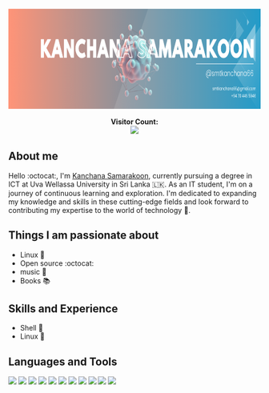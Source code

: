 <p align="center"> 
    <img src="https://raw.githubusercontent.com/kanchana66/kanchana66/main/resources/newbanner.png" alt="banner" width="1000" height="200"/>
</p>

<!--  OOOOOOOOOOld bannner v1

<p align="center"> 
    <img src="https://raw.githubusercontent.com/kanchana66/kanchana66/main/resources/banner5.3t.gif" alt="banner" width="1000" height="2"/>
</p>

<p align="center">
    <img src="https://raw.githubusercontent.com/kanchana66/kanchana66/main/resources/banner5.3.gif" alt="banner" width="1000" height="100"/> 
</p>


<p align="center"> 
    <img src="https://raw.githubusercontent.com/kanchana66/kanchana66/main/resources/banner5.3b.gif" alt="banner" width="1000" height="2"/>
</p> -->

<p align="center"> 
    <b> Visitor Count: </b> <br>
    <img src="https://profile-counter.glitch.me/kanchana66/count.svg" /> 
</p>

<!--  OOOOOOOOOOld bannner v1

<p align="center"> 
    <img src="https://raw.githubusercontent.com/kanchana66/kanchana66/main/resources/banner5.3b.gif" alt="banner" width="1000" height="2"/>
</p>
-->

## About me 

Hello :octocat:, I'm <a href="https://smtkanchana66.github.io/">Kanchana Samarakoon</a>, currently pursuing a degree in ICT at Uva Wellassa University in Sri Lanka 🇱🇰. As an IT student, I'm on a journey of continuous learning and exploration. I'm dedicated to expanding my knowledge and skills in these cutting-edge fields and look forward to contributing my expertise to the world of technology :ghost:. 

## Things I am passionate about

- Linux :space_invader:
- Open source :octocat:
- music :musical_keyboard:
- Books :books:

## Skills and Experience

-  Shell 📱
-  Linux :penguin:


<!-- <p align="left">
    <img  src="https://github.com/kanchana66/kanchana66/blob/main/other.gif/sk1.png" alt="Linux" width="30" height="30"/>
    <img  src="https://github.com/kanchana66/kanchana66/blob/main/other.gif/sk2.png" alt="Gnome" width="30" height="30"/>
    <img  src="https://github.com/kanchana66/kanchana66/blob/main/other.gif/sk3.png" alt="Kali" width="30" height="30"/>
    <img  src="https://github.com/kanchana66/kanchana66/blob/main/other.gif/sk4.png" alt="debian" width="30" height="30"/>
    <img  src="https://github.com/kanchana66/kanchana66/blob/main/other.gif/logoc.gif" alt="debian" width="30" height="30"/>
</p> -->


<!--
<p align="center">
<img  src="https://github.com/kanchana66/kanchana66/blob/main/other.gif/go4.gif" alt="Endbanner" width="50" height="50">
</p>


<!-- <hr />

[![Ashutosh's github activity graph](https://github-readme-activity-graph.vercel.app/graph?username=kanchana66&bg_color=0d1117&color=878787&line=4c8ed9&point=878787&area=true&hide_border=true)](https://github.com/ashutosh00710/github-readme-activity-graph)
-->
<!-- <img src="https://tryhackme-badges.s3.amazonaws.com/CyberW1zard.png" alt="TryHackMe"> -->

<!-- <a href="https://smtkanchana66.github.io/">Check out my portfolio</b></a> -->
## Languages and Tools
<img src="https://cdn.jsdelivr.net/gh/devicons/devicon@latest/icons/amazonwebservices/amazonwebservices-plain-wordmark.svg" width="50" heigth="50"/> <img src="https://cdn.jsdelivr.net/gh/devicons/devicon@latest/icons/anaconda/anaconda-original-wordmark.svg" width="50" heigth="50" /> <img src="https://cdn.jsdelivr.net/gh/devicons/devicon@latest/icons/canva/canva-original.svg"  width="50" heigth="50" /> <img src="https://cdn.jsdelivr.net/gh/devicons/devicon@latest/icons/css3/css3-original-wordmark.svg" width="50" heigth="50" /> <img src="https://cdn.jsdelivr.net/gh/devicons/devicon@latest/icons/debian/debian-original-wordmark.svg" width="50" heigth="50" /> <img src="https://cdn.jsdelivr.net/gh/devicons/devicon@latest/icons/eclipse/eclipse-original-wordmark.svg" width="50" heigth="50" /> <img src="https://cdn.jsdelivr.net/gh/devicons/devicon@latest/icons/git/git-original-wordmark.svg" width="50" heigth="50" /> <img src="https://cdn.jsdelivr.net/gh/devicons/devicon@latest/icons/github/github-original-wordmark.svg" width="50" heigth="50" /> <img src="https://cdn.jsdelivr.net/gh/devicons/devicon@latest/icons/kaggle/kaggle-original-wordmark.svg" width="50" heigth="50" /> <img src="https://cdn.jsdelivr.net/gh/devicons/devicon@latest/icons/linux/linux-original.svg" width="50" heigth="50" /> <img src="https://cdn.jsdelivr.net/gh/devicons/devicon@latest/icons/vscode/vscode-original.svg" width="50" heigth="50" />

